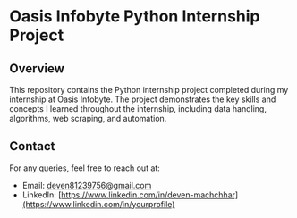 # Oasis Infobyte Python Internship Project

## Overview

This repository contains the Python internship project completed during my internship at Oasis Infobyte. The project demonstrates the key skills and concepts I learned throughout the internship, including data handling, algorithms, web scraping, and automation.

## Contact

For any queries, feel free to reach out at:
- Email: [deven81239756@gmail.com](mailto:your.email@example.com)
- LinkedIn: [https://www.linkedin.com/in/deven-machchhar](https://www.linkedin.com/in/yourprofile)

